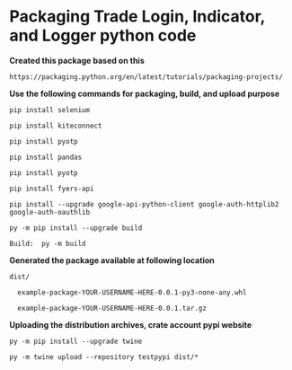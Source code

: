 # Packaging Trade Login, Indicator, and Logger python code

**Created this package based on this** 

    https://packaging.python.org/en/latest/tutorials/packaging-projects/

**Use the following commands for packaging, build, and upload purpose**

    pip install selenium    
    
    pip install kiteconnect    
    
    pip install pyotp    
    
    pip install pandas

    pip install pyotp
    
    pip install fyers-api

    pip install --upgrade google-api-python-client google-auth-httplib2 google-auth-oauthlib

    py -m pip install --upgrade build

    Build:  py -m build

**Generated the package available at following location**

    dist/
    
      example-package-YOUR-USERNAME-HERE-0.0.1-py3-none-any.whl
    
      example-package-YOUR-USERNAME-HERE-0.0.1.tar.gz


**Uploading the distribution archives, crate account pypi website**

    py -m pip install --upgrade twine

    py -m twine upload --repository testpypi dist/*
